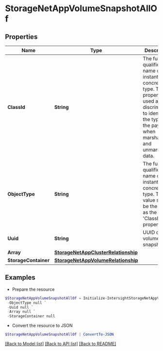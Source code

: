# StorageNetAppVolumeSnapshotAllOf
## Properties

Name | Type | Description | Notes
------------ | ------------- | ------------- | -------------
**ClassId** | **String** | The fully-qualified name of the instantiated, concrete type. This property is used as a discriminator to identify the type of the payload when marshaling and unmarshaling data. | [default to "storage.NetAppVolumeSnapshot"]
**ObjectType** | **String** | The fully-qualified name of the instantiated, concrete type. The value should be the same as the &#39;ClassId&#39; property. | [default to "storage.NetAppVolumeSnapshot"]
**Uuid** | **String** | UUID of the volume snapshot. | [optional] [readonly] 
**Array** | [**StorageNetAppClusterRelationship**](StorageNetAppClusterRelationship.md) |  | [optional] 
**StorageContainer** | [**StorageNetAppVolumeRelationship**](StorageNetAppVolumeRelationship.md) |  | [optional] 

## Examples

- Prepare the resource
```powershell
$StorageNetAppVolumeSnapshotAllOf = Initialize-IntersightStorageNetAppVolumeSnapshotAllOf  -ClassId null `
 -ObjectType null `
 -Uuid null `
 -Array null `
 -StorageContainer null
```

- Convert the resource to JSON
```powershell
$StorageNetAppVolumeSnapshotAllOf | ConvertTo-JSON
```

[[Back to Model list]](../README.md#documentation-for-models) [[Back to API list]](../README.md#documentation-for-api-endpoints) [[Back to README]](../README.md)

